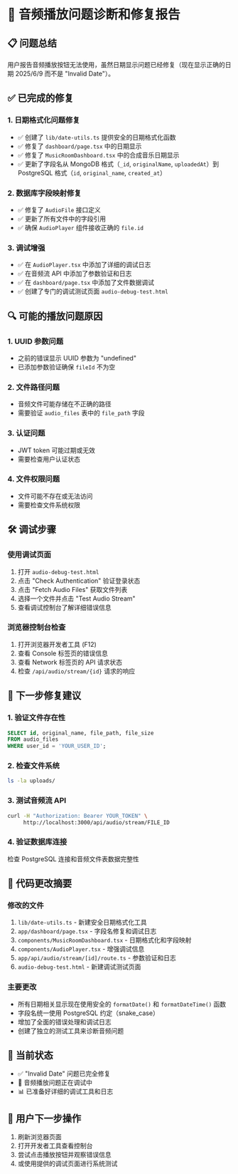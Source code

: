 # 🎵 音频播放问题诊断和修复报告

## 📋 问题总结
用户报告音频播放按钮无法使用，虽然日期显示问题已经修复（现在显示正确的日期 2025/6/9 而不是 "Invalid Date"）。

## ✅ 已完成的修复

### 1. 日期格式化问题修复
- ✅ 创建了 `lib/date-utils.ts` 提供安全的日期格式化函数
- ✅ 修复了 `dashboard/page.tsx` 中的日期显示
- ✅ 修复了 `MusicRoomDashboard.tsx` 中的合成音乐日期显示
- ✅ 更新了字段名从 MongoDB 格式（`_id`, `originalName`, `uploadedAt`）到 PostgreSQL 格式（`id`, `original_name`, `created_at`）

### 2. 数据库字段映射修复
- ✅ 修复了 `AudioFile` 接口定义
- ✅ 更新了所有文件中的字段引用
- ✅ 确保 `AudioPlayer` 组件接收正确的 `file.id`

### 3. 调试增强
- ✅ 在 `AudioPlayer.tsx` 中添加了详细的调试日志
- ✅ 在音频流 API 中添加了参数验证和日志
- ✅ 在 `dashboard/page.tsx` 中添加了文件数据调试
- ✅ 创建了专门的调试测试页面 `audio-debug-test.html`

## 🔍 可能的播放问题原因

### 1. UUID 参数问题
- 之前的错误显示 UUID 参数为 "undefined"
- 已添加参数验证确保 `fileId` 不为空

### 2. 文件路径问题
- 音频文件可能存储在不正确的路径
- 需要验证 `audio_files` 表中的 `file_path` 字段

### 3. 认证问题
- JWT token 可能过期或无效
- 需要检查用户认证状态

### 4. 文件权限问题
- 文件可能不存在或无法访问
- 需要检查文件系统权限

## 🛠️ 调试步骤

### 使用调试页面
1. 打开 `audio-debug-test.html`
2. 点击 "Check Authentication" 验证登录状态
3. 点击 "Fetch Audio Files" 获取文件列表
4. 选择一个文件并点击 "Test Audio Stream"
5. 查看调试控制台了解详细错误信息

### 浏览器控制台检查
1. 打开浏览器开发者工具 (F12)
2. 查看 Console 标签页的错误信息
3. 查看 Network 标签页的 API 请求状态
4. 检查 `/api/audio/stream/{id}` 请求的响应

## 🔧 下一步修复建议

### 1. 验证文件存在性
```sql
SELECT id, original_name, file_path, file_size 
FROM audio_files 
WHERE user_id = 'YOUR_USER_ID';
```

### 2. 检查文件系统
```bash
ls -la uploads/
```

### 3. 测试音频流 API
```bash
curl -H "Authorization: Bearer YOUR_TOKEN" \
     http://localhost:3000/api/audio/stream/FILE_ID
```

### 4. 验证数据库连接
检查 PostgreSQL 连接和音频文件表数据完整性

## 📝 代码更改摘要

### 修改的文件
1. `lib/date-utils.ts` - 新建安全日期格式化工具
2. `app/dashboard/page.tsx` - 字段名修复和调试日志
3. `components/MusicRoomDashboard.tsx` - 日期格式化和字段映射
4. `components/AudioPlayer.tsx` - 增强调试信息
5. `app/api/audio/stream/[id]/route.ts` - 参数验证和日志
6. `audio-debug-test.html` - 新建调试测试页面

### 主要更改
- 所有日期相关显示现在使用安全的 `formatDate()` 和 `formatDateTime()` 函数
- 字段名统一使用 PostgreSQL 约定（snake_case）
- 增加了全面的错误处理和调试日志
- 创建了独立的测试工具来诊断音频问题

## 🎯 当前状态
- ✅ "Invalid Date" 问题已完全修复
- 🔄 音频播放问题正在调试中
- 📊 已准备好详细的调试工具和日志

## 📱 用户下一步操作
1. 刷新浏览器页面
2. 打开开发者工具查看控制台
3. 尝试点击播放按钮并观察错误信息
4. 或使用提供的调试页面进行系统测试
